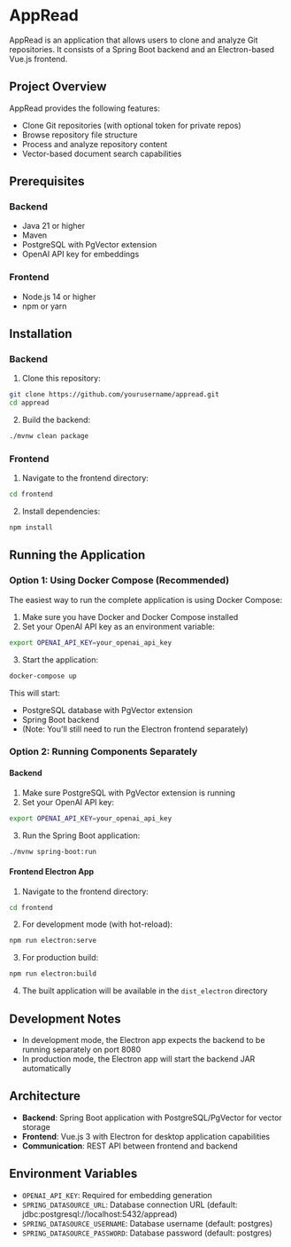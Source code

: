 # AppRead

AppRead is an application that allows users to clone and analyze Git repositories. It consists of a Spring Boot backend and an Electron-based Vue.js frontend.

## Project Overview

AppRead provides the following features:
- Clone Git repositories (with optional token for private repos)
- Browse repository file structure
- Process and analyze repository content
- Vector-based document search capabilities

## Prerequisites

### Backend
- Java 21 or higher
- Maven
- PostgreSQL with PgVector extension
- OpenAI API key for embeddings

### Frontend
- Node.js 14 or higher
- npm or yarn

## Installation

### Backend

1. Clone this repository:
```bash
git clone https://github.com/yourusername/appread.git
cd appread
```

2. Build the backend:
```bash
./mvnw clean package
```

### Frontend

1. Navigate to the frontend directory:
```bash
cd frontend
```

2. Install dependencies:
```bash
npm install
```

## Running the Application

### Option 1: Using Docker Compose (Recommended)

The easiest way to run the complete application is using Docker Compose:

1. Make sure you have Docker and Docker Compose installed
2. Set your OpenAI API key as an environment variable:
```bash
export OPENAI_API_KEY=your_openai_api_key
```
3. Start the application:
```bash
docker-compose up
```

This will start:
- PostgreSQL database with PgVector extension
- Spring Boot backend
- (Note: You'll still need to run the Electron frontend separately)

### Option 2: Running Components Separately

#### Backend

1. Make sure PostgreSQL with PgVector extension is running
2. Set your OpenAI API key:
```bash
export OPENAI_API_KEY=your_openai_api_key
```
3. Run the Spring Boot application:
```bash
./mvnw spring-boot:run
```

#### Frontend Electron App

1. Navigate to the frontend directory:
```bash
cd frontend
```

2. For development mode (with hot-reload):
```bash
npm run electron:serve
```

3. For production build:
```bash
npm run electron:build
```

4. The built application will be available in the `dist_electron` directory

## Development Notes

- In development mode, the Electron app expects the backend to be running separately on port 8080
- In production mode, the Electron app will start the backend JAR automatically

## Architecture

- **Backend**: Spring Boot application with PostgreSQL/PgVector for vector storage
- **Frontend**: Vue.js 3 with Electron for desktop application capabilities
- **Communication**: REST API between frontend and backend

## Environment Variables

- `OPENAI_API_KEY`: Required for embedding generation
- `SPRING_DATASOURCE_URL`: Database connection URL (default: jdbc:postgresql://localhost:5432/appread)
- `SPRING_DATASOURCE_USERNAME`: Database username (default: postgres)
- `SPRING_DATASOURCE_PASSWORD`: Database password (default: postgres)